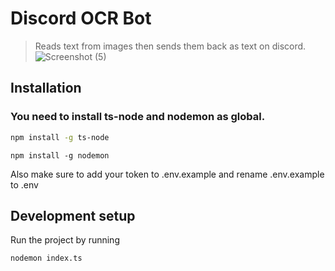 # Discord OCR Bot
> Reads text from images then sends them back as text on discord.
![Screenshot (5)](https://user-images.githubusercontent.com/106334398/211160524-a90bafa6-4f41-41e8-a35b-bf778423c828.png)


## Installation
### You need to install ts-node and nodemon as global.

```sh
npm install -g ts-node
```
```she
npm install -g nodemon
```
Also make sure to add your token to .env.example and rename .env.example to .env


## Development setup
Run the project by running

```sh
nodemon index.ts
```
